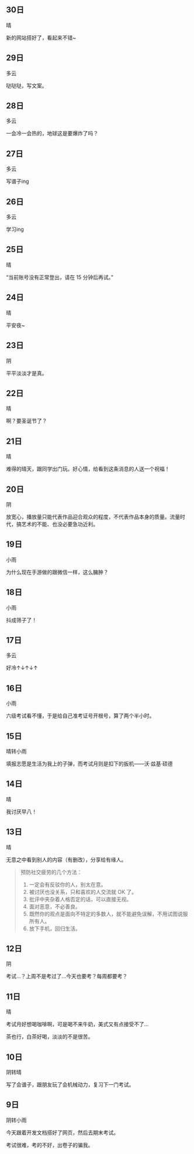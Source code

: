 ## 30日

晴

新的网站搭好了，看起来不错~


## 29日

多云

哒哒哒，写文案。


## 28日

多云

一会冷一会热的，地球这是要爆炸了吗？


## 27日

多云

写谱子ing


## 26日

多云

学习ing


## 25日

晴

“当前账号没有正常登出，请在 15 分钟后再试。”


## 24日

晴

平安夜~


## 23日

阴

平平淡淡才是真。


## 22日

晴

啊？要圣诞节了？


## 21日

晴

难得的晴天，跟同学出门玩。好心情，给看到这条消息的人送一个祝福！


## 20日

阴

放宽心，播放量只能代表作品迎合观众的程度，不代表作品本身的质量。流量时代，搞艺术的不能、也没必要急功近利。


## 19日

小雨

为什么现在手游做的跟微信一样，这么臃肿？


## 18日

小雨

抖成筛子了！


## 17日

多云

好冷↑↓↑↓↑


## 16日

小雨

六级考试看不懂，于是给自己准考证号开根号，算了两个半小时。


## 15日

晴转小雨

填报志愿是生活为我上的子弹，而考试月则是扣下的扳机——沃·兹基·硕德


## 14日

晴

我讨厌早八！


## 13日

晴

无意之中看到别人的内容（有删改），分享给有缘人。

> 预防社交疲劳的几个方法：
> 
> 1. 一定会有反驳你的人，别太在意。
> 2. 被讨厌也没关系，只和喜欢的人交流就 OK 了。
> 3. 批评中夹杂着人格否定的话，可以直接无视。
> 4. 面对恶意，不必善良。
> 5. 既然你的观点是面向不特定的多数人，就不能避免误解，不用试图说服所有人。
> 6. 放下手机，回归生活。


## 12日

阴

考试...？上周不是考过了...今天也要考？每周都要考？


## 11日

晴

考试月好想喝咖啡啊，可是喝不来牛奶，美式又有点接受不了...

茶也行，白茶好喝，淡淡的不是很苦。


## 10日

阴转晴

写了会谱子，跟朋友玩了会机械动力，复习下一门考试。


## 9日

阴转小雨

今天跟着开发文档搭好了网页，然后去期末考试。

考试很难，考的不好，出卷子的骗我。
